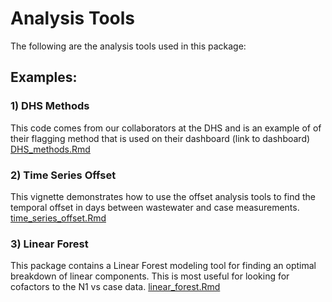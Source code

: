 # Analysis Tools
The following are the analysis tools used in this package:

## Examples:

### 1) DHS Methods
This code comes from our collaborators at the DHS and is an example of of their flagging method that is used on their dashboard (link to dashboard)
[DHS_methods.Rmd](../../docs/vignettes/DHS_methods.pdf)

### 2) Time Series Offset
This vignette demonstrates how to use the offset analysis tools to find the temporal offset in days between wastewater and case measurements.
[time_series_offset.Rmd](../../docs/vignettes/time_series_offset.pdf)

### 3) Linear Forest
This package contains a Linear Forest modeling tool for finding an optimal breakdown of linear components. This is most useful for looking for cofactors to the N1 vs case data.
[linear_forest.Rmd](../../docs/vignettes/linear_forest.pdf)
